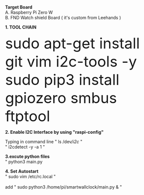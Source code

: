 <b>Target Board</b>
  <br>A. Raspberry Pi Zero W
  <br>B. FND Watch shield Board ( it's custom from Leehands )
  
  
<b> 1. TOOL CHAIN </b>

<font size = 7>sudo apt-get install git vim i2c-tools -y <br>
sudo pip3 install gpiozero smbus ftptool</font>


<b> 2. Enable I2C Interface by using "raspi-config" </b>

Typing in command line
  " ls /dev/*i2c* "<br>
  " i2cdetect -y -a 1 "<br>
   
<b> 3.excute python files  </b><br>
  " python3 main.py

<b> 4. Set Autostart </b><br>
  " sudo vim /etc/rc.local "<br>
  <br>
  add " sudo python3 /home/pi/smartwallclock/main.py & "<br>
